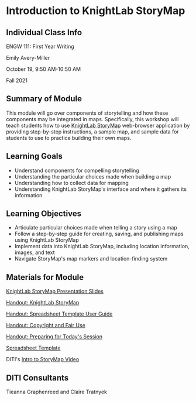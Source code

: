 <h1> Introduction to KnightLab StoryMap </h1>

<h2> Individual Class Info </h2>

ENGW 111: First Year Writing

Emily Avery-Miller

October 19, 9:50 AM-10:50 AM

Fall 2021

<h2> Summary of Module </h2>

This module will go over components of storytelling and how these components may be integrated in maps. Specifically, this workshop will teach students how to use [KnightLab StoryMap](http://storymap.knightlab.com/) web-browser application by providing step-by-step instructions, a sample map, and sample data for students to use to practice building their own maps.

<h2> Learning Goals </h2>

* Understand components for compelling storytelling
* Understanding the particular choices made when building a map
* Understanding how to collect data for mapping
* Understanding KnightLab StoryMap's interface and where it gathers its information

<h2> Learning Objectives </h2>

* Articulate particular choices made when telling a story using a map
* Follow a step-by-step guide for creating, saving, and publishing maps using KnightLab StoryMap
* Implement data into KnightLab StoryMap, including location information, images, and text
* Navigate StoryMap's map markers and location-finding system

<h2> Materials for Module </h2>

[KnightLab StoryMap Presentation Slides](https://github.com/NULabNortheastern/digitalassignmentshowcase/blob/master/mapping/fa21-avery-miller-engw1111-storymap/Intro-to-StoryMap-Slides.pdf) 

[Handout: KnightLab StoryMap](https://github.com/NULabNortheastern/digitalassignmentshowcase/blob/master/mapping/fa21-avery-miller-engw1111-storymap/StoryMap%20Handout.pdf)

[Handout: Spreadsheet Template User Guide](https://github.com/NULabNortheastern/digitalassignmentshowcase/blob/master/mapping/fa21-avery-miller-engw1111-storymap/Handout_Storymap-Spreadsheet-Template.pdf)

[Handout: Copyright and Fair Use](https://github.com/NULabNortheastern/digitalassignmentshowcase/blob/master/mapping/fa21-avery-miller-engw1111-storymap/Copyright-fair-use-handout.pdf)

[Handout: Preparing for Today's Session](https://github.com/NULabNortheastern/digitalassignmentshowcase/blob/master/mapping/fa21-avery-miller-engw1111-storymap/Preparing%20for%20Today's%20DITI%20Session_%20ENGW%201111.pdf)

[Spreadsheet Template](https://docs.google.com/spreadsheets/d/1bGPGdqDG_N42nPODBgWL718iv-711S36IhmkfvL1wmo/edit#gid=0)

DITI's [Intro to StoryMap Video](https://youtu.be/X33ud7RYZFg)

<h2> DITI Consultants </h2>

Tieanna Graphenreed and
Claire Tratnyek
